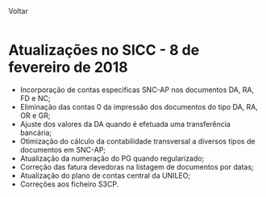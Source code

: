 <div style="width:100%; height:30px"><span onclick="loadMdDoc('atualizacoes', ['btnMenu'],'', null)" class="voltar">Voltar</span></div>

# Atualizações no SICC - 8 de fevereiro de 2018

- Incorporação de contas especificas SNC-AP nos documentos DA, RA, FD e NC;
- Eliminação das contas 0 da impressão dos documentos do tipo DA, RA, OR e GR;
- Ajuste dos valores da DA quando é efetuada uma transferência bancária;
- Otimização do cálculo da contabilidade transversal a diversos tipos de documentos em SNC-AP;
- Atualização da numeração do PG quando regularizado;
- Correção das fatura devedoras na listagem de documentos por datas;
- Atualização do plano de contas central da UNILEO;
- Correções aos ficheiro S3CP.
